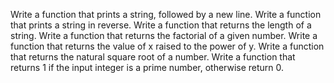 Write a function that prints a string, followed by a new line. Write a function that prints a string in reverse. Write a function that returns the length of a string. Write a function that returns the factorial of a given number. Write a function that returns the value of x raised to the power of y. Write a function that returns the natural square root of a number. Write a function that returns 1 if the input integer is a prime number, otherwise return 0. 
